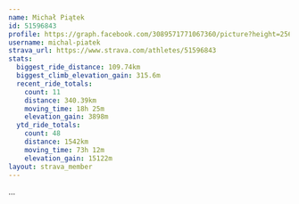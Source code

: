 ```yaml
---
name: Michał Piątek
id: 51596843
profile: https://graph.facebook.com/3089571771067360/picture?height=256&width=256
username: michal-piatek
strava_url: https://www.strava.com/athletes/51596843
stats:
  biggest_ride_distance: 109.74km
  biggest_climb_elevation_gain: 315.6m
  recent_ride_totals:
    count: 11
    distance: 340.39km
    moving_time: 18h 25m
    elevation_gain: 3898m
  ytd_ride_totals:
    count: 48
    distance: 1542km
    moving_time: 73h 12m
    elevation_gain: 15122m
layout: strava_member
--- 
```

...
